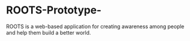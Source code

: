 # ROOTS-Prototype-
ROOTS is a web-based application for creating awareness among people and help them build a better world. 
